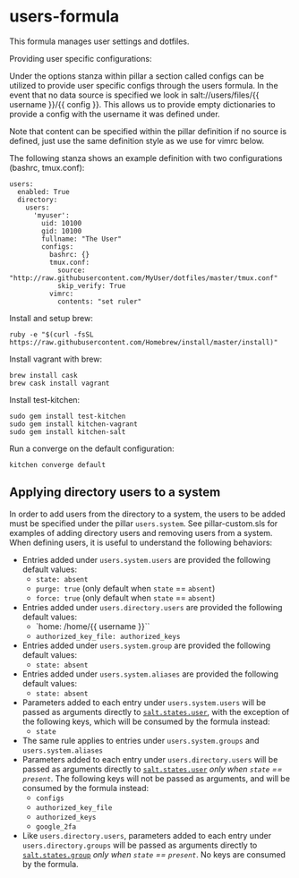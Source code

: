 # users-formula
This formula manages user settings and dotfiles.

Providing user specific configurations:

Under the options stanza within pillar a section called configs can be utilized to provide user specific configs
through the users formula. In the event that no data source is specified we look in salt://users/files/{{ username }}/{{ config }}.
This allows us to provide empty dictionaries to provide a config with the username it was defined under.

Note that content can be specified within the pillar definition if no source is defined, just use the same definition style as
we use for vimrc below.

The following stanza shows an example definition with two configurations (bashrc, tmux.conf):

```
users:
  enabled: True
  directory:
    users:
      'myuser':
        uid: 10100
        gid: 10100
        fullname: "The User"
        configs:
          bashrc: {}
          tmux.conf:
            source: "http://raw.githubusercontent.com/MyUser/dotfiles/master/tmux.conf"
            skip_verify: True
          vimrc:
            contents: "set ruler"
```

Install and setup brew:
```
ruby -e "$(curl -fsSL https://raw.githubusercontent.com/Homebrew/install/master/install)"
```

Install vagrant with brew:
```
brew install cask
brew cask install vagrant
```

Install test-kitchen:
```
sudo gem install test-kitchen
sudo gem install kitchen-vagrant
sudo gem install kitchen-salt
```

Run a converge on the default configuration:
```
kitchen converge default
```

## Applying directory users to a system

In order to add users from the directory to a system, the users to be added
must be specified under the pillar `users.system`. See pillar-custom.sls for
examples of adding directory users and removing users from a system. When
defining users, it is useful to understand the following behaviors:

- Entries added under `users.system.users` are provided the following default values:
  + `state: absent`
  + `purge: true` (only default when `state` == `absent`)
  + `force: true` (only default when `state` == `absent`)
- Entries added under `users.directory.users` are provided the following default values:
  + `home: /home/{{ username }}``
  + `authorized_key_file: authorized_keys`
- Entries added under `users.system.group` are provided the following default values:
  + `state: absent`
- Entries added under `users.system.aliases` are provided the following default values:
  + `state: absent`
- Parameters added to each entry under `users.system.users` will be passed as arguments
 directly to [`salt.states.user`](https://docs.saltstack.com/en/latest/ref/states/all/salt.states.user.html),
 with the exception of the following keys, which will be consumed by the formula instead:
  + `state`
- The same rule applies to entries under `users.system.groups` and `users.system.aliases`
- Parameters added to each entry under `users.directory.users` will be passed as
 arguments directly to [`salt.states.user`](https://docs.saltstack.com/en/latest/ref/states/all/salt.states.user.html)
 *only when `state` == `present`*. The following keys will not be passed as
 arguments, and will be consumed by the formula instead:
  + `configs`
  + `authorized_key_file`
  + `authorized_keys`
  + `google_2fa`
- Like `users.directory.users`, parameters added to each entry under `users.directory.groups`
 will be passed as arguments directly to [`salt.states.group`](https://docs.saltstack.com/en/latest/ref/states/all/salt.states.group.html)
 *only when `state` == `present`*. No keys are consumed by the formula.
